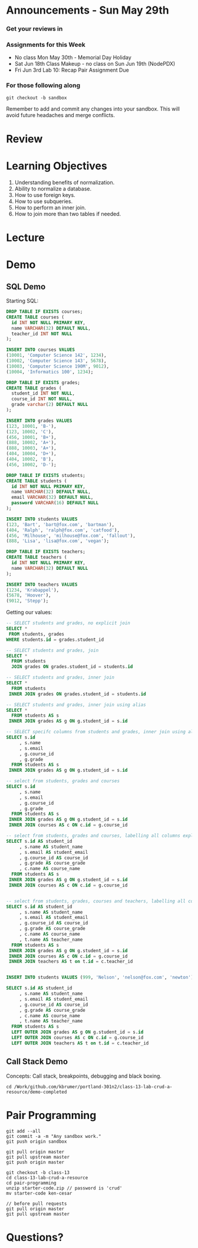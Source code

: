# Announcements - Sun May 29th

### Get your reviews in

### Assignments for this Week

* No class Mon May 30th - Memorial Day Holiday
* Sat Jun 18th Class Makeup - no class on Sun Jun 19th (NodePDX)
* Fri Jun 3rd Lab 10: Recap Pair Assignment Due 
	
### For those following along
`git checkout -b sandbox`

Remember to add and commit any changes into your sandbox. This will avoid future headaches and merge conflicts.

# Review

# Learning Objectives

1. Understanding benefits of normalization.
2. Ability to normalize a database.
3. How to use foreign keys.
4. How to use subqueries.
5. How to perform an inner join.
6. How to join more than two tables if needed.

# Lecture

# Demo

## SQL Demo

Starting SQL:

```sql
DROP TABLE IF EXISTS courses;
CREATE TABLE courses (
  id INT NOT NULL PRIMARY KEY,
  name VARCHAR(32) DEFAULT NULL,
  teacher_id INT NOT NULL
);

INSERT INTO courses VALUES
(10001, 'Computer Science 142', 1234),
(10002, 'Computer Science 143', 5678),
(10003, 'Computer Science 190M', 9012),
(10004, 'Informatics 100', 1234);

DROP TABLE IF EXISTS grades;
CREATE TABLE grades (
  student_id INT NOT NULL,
  course_id INT NOT NULL,
  grade varchar(2) DEFAULT NULL
);

INSERT INTO grades VALUES
(123, 10001, 'B-'),
(123, 10002, 'C'),
(456, 10001, 'B+'),
(888, 10002, 'A+'),
(888, 10003, 'A+'),
(404, 10004, 'D+'),
(404, 10002, 'B'),
(456, 10002, 'D-');

DROP TABLE IF EXISTS students;
CREATE TABLE students (
  id INT NOT NULL PRIMARY KEY,
  name VARCHAR(32) DEFAULT NULL,
  email VARCHAR(32) DEFAULT NULL,
  password VARCHAR(16) DEFAULT NULL
);

INSERT INTO students VALUES
(123, 'Bart', 'bart@fox.com', 'bartman'),
(404, 'Ralph', 'ralph@fox.com', 'catfood'),
(456, 'Milhouse', 'milhouse@fox.com', 'fallout'),
(888, 'Lisa', 'lisa@fox.com', 'vegan');

DROP TABLE IF EXISTS teachers;
CREATE TABLE teachers (
  id INT NOT NULL PRIMARY KEY,
  name VARCHAR(32) DEFAULT NULL
);

INSERT INTO teachers VALUES
(1234, 'Krabappel'),
(5678, 'Hoover'),
(9012, 'Stepp');
```

Getting our values:

```sql
-- SELECT students and grades, no explicit join
SELECT * 
 FROM students, grades 
WHERE students.id = grades.student_id

-- SELECT students and grades, join
SELECT * 
  FROM students
  JOIN grades ON grades.student_id = students.id

-- SELECT students and grades, inner join
SELECT * 
  FROM students
 INNER JOIN grades ON grades.student_id = students.id

-- SELECT students and grades, inner join using alias
SELECT * 
  FROM students AS s
 INNER JOIN grades AS g ON g.student_id = s.id

-- SELECT specifc columns from students and grades, inner join using alias
SELECT s.id
     , s.name
     , s.email
     , g.course_id
     , g.grade
  FROM students AS s
 INNER JOIN grades AS g ON g.student_id = s.id

-- select from students, grades and courses
SELECT s.id
     , s.name
     , s.email
     , g.course_id
     , g.grade
  FROM students AS s
 INNER JOIN grades AS g ON g.student_id = s.id
 INNER JOIN courses AS c ON c.id = g.course_id

-- select from students, grades and courses, labelling all columns explicitly
SELECT s.id AS student_id
     , s.name AS student_name
     , s.email AS student_email
     , g.course_id AS course_id
     , g.grade AS course_grade
     , c.name AS course_name
  FROM students AS s
 INNER JOIN grades AS g ON g.student_id = s.id
 INNER JOIN courses AS c ON c.id = g.course_id


-- select from students, grades, courses and teachers, labelling all columns explicitly
SELECT s.id AS student_id
     , s.name AS student_name
     , s.email AS student_email
     , g.course_id AS course_id
     , g.grade AS course_grade
     , c.name AS course_name
     , t.name AS teacher_name
  FROM students AS s
 INNER JOIN grades AS g ON g.student_id = s.id
 INNER JOIN courses AS c ON c.id = g.course_id
 INNER JOIN teachers AS t on t.id = c.teacher_id


INSERT INTO students VALUES (999, 'Nelson', 'nelson@fox.com', 'newton');

SELECT s.id AS student_id
     , s.name AS student_name
     , s.email AS student_email
     , g.course_id AS course_id
     , g.grade AS course_grade
     , c.name AS course_name
     , t.name AS teacher_name
  FROM students AS s
  LEFT OUTER JOIN grades AS g ON g.student_id = s.id
  LEFT OUTER JOIN courses AS c ON c.id = g.course_id
  LEFT OUTER JOIN teachers AS t on t.id = c.teacher_id

```

## Call Stack Demo

Concepts: Call stack, breakpoints, debugging and black boxing. 

```
cd /Work/github.com/kbrumer/portland-301n2/class-13-lab-crud-a-resource/demo-completed
```


# Pair Programming
```
git add --all
git commit -a -m "Any sandbox work."
git push origin sandbox

git pull origin master
git pull upstream master
git push origin master

git checkout -b class-13
cd class-13-lab-crud-a-resource
cd pair-programming
unzip starter-code.zip // password is 'crud'
mv starter-code ken-cesar

// before pull requests
git pull origin master
git pull upstream master
```



# Questions?





  






